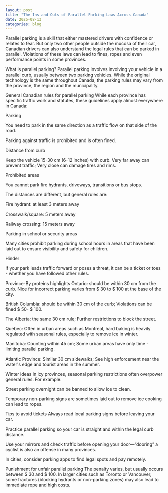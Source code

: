 ```yaml
---
layout: post
title: "The Ins and Outs of Parallel Parking Laws Across Canada"
date: 2025-08-13
categories: blog
---
```


Parallel parking is a skill that either mastered drivers with confidence or relates to fear. But only two other people outside the mucosa of their car, Canadian drivers can also understand the legal rules that can be parked in parallel. Violations of these laws can lead to fines, ropes and even performance points in some provinces.

What is parallel parking?
Parallel parking involves involving your vehicle in a parallel curb, usually between two parking vehicles. While the original technology is the same throughout Canada, the parking rules may vary from the province, the region and the municipality.

General Canadian rules for parallel parking
While each province has specific traffic work and statutes, these guidelines apply almost everywhere in Canada:

Parking

You need to park in the same direction as a traffic flow on that side of the road.

Parking against traffic is prohibited and is often fined.

Distance from curb

Keep the vehicle 15-30 cm (6-12 inches) with curb. Very far away can prevent traffic; Very close can damage tires and rims.

Prohibited areas

You cannot park fire hydrants, driveways, transitions or bus stops.

The distances are different, but general rules are:

Fire hydrant: at least 3 meters away

Crosswalk/square: 5 meters away

Railway crossing: 15 meters away

Parking in school or security areas

Many cities prohibit parking during school hours in areas that have been laid out to ensure visibility and safety for children.

Hinder

If your park leads traffic forward or poses a threat, it can be a ticket or toes - whether you have followed other rules.

Province-By proteins highlights
Ontario: should be within 30 cm from the curb. Nice for incorrect parking varies from $ 30 to $ 100 at the base of the city.

British Columbia: should be within 30 cm of the curb; Violations can be fined $ 50- $ 100.

The Alberta: the same 30 cm rule; Further restrictions to block the street.

Quebec: Often in urban areas such as Montreal, hard baking is heavily regulated with seasonal rules, especially to remove ice in winter.

Manitoba: Counting within 45 cm; Some urban areas have only time -limiting parallel parking.

Atlantic Province: Similar 30 cm sidewalks; See high enforcement near the water's edge and tourist areas in the summer.

Winter ideas
In icy provinces, seasonal parking restrictions often overpower general rules. For example:

Street parking overnight can be banned to allow ice to clean.

Temporary non-parking signs are sometimes laid out to remove ice cooking can lead to ropes.

Tips to avoid tickets
Always read local parking signs before leaving your car.

Practice parallel parking so your car is straight and within the legal curb distance.

Use your mirrors and check traffic before opening your door—“dooring” a cyclist is also an offense in many provinces.

In cities, consider parking apps to find legal spots and pay remotely.

Punishment for unfair parallel parking
The penalty varies, but usually occurs between $ 30 and $ 100. In larger cities such as Toronto or Vancouver, some fractures (blocking hydrants or non-parking zones) may also lead to immediate rope and high costs.